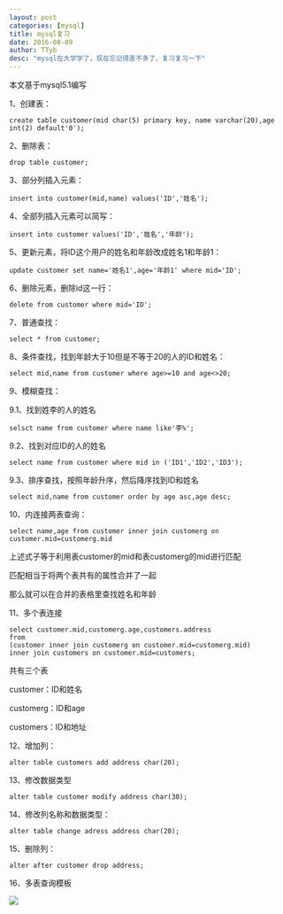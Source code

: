 ```yaml
---
layout: post
categories: [mysql]
title: mysql复习
date: 2016-08-09
author: TTyb
desc: "mysql在大学学了，现在忘记得差不多了，复习复习一下"
---
```


本文基于mysql5.1编写

1、创建表：

`create table customer(mid char(5) primary key, name varchar(20),age int(2) default'0');`

2、删除表：

`drop table customer;`

3、部分列插入元素：

`insert into customer(mid,name) values('ID','姓名');`

4、全部列插入元素可以简写：

`insert into customer values('ID','姓名','年龄');`

5、更新元素，将ID这个用户的姓名和年龄改成姓名1和年龄1：

`update customer set name='姓名1',age='年龄1' where mid='ID';`

6、删除元素，删除id这一行：

`delete from customer where mid='ID';`

7、普通查找：

`select * from customer;`

8、条件查找，找到年龄大于10但是不等于20的人的ID和姓名：

`select mid,name from customer where age>=10 and age<>20;`

9、模糊查找：

9.1、找到姓李的人的姓名

`selsct name from customer where name like'李%';`

9.2、找到对应ID的人的姓名

`select name from customer where mid in ('ID1','ID2','ID3');`

9.3、排序查找，按照年龄升序，然后降序找到ID和姓名

`select mid,name from customer order by age asc,age desc;`

10、内连接两表查询：

`select name,age from customer inner join customerg on customer.mid=customerg.mid`

上述式子等于利用表customer的mid和表customerg的mid进行匹配

匹配相当于将两个表共有的属性合并了一起

那么就可以在合并的表格里查找姓名和年龄

11、多个表连接

```
select customer.mid,customerg.age,customers.address
from
(customer inner join customerg on customer.mid=customerg.mid)
inner join customers on customer.mid=customers;
```

共有三个表

customer：ID和姓名

customerg：ID和age

customers：ID和地址

12、增加列：

`alter table customers add address char(20);`

13、修改数据类型

`alter table customer modify address char(30);`

14、修改列名称和数据类型：

`alter table change adress address char(20);`

15、删除列：

`alter after customer drop address;`

16、多表查询模板

![](http://images2015.cnblogs.com/blog/996148/201612/996148-20161226113947742-1384406455.png)